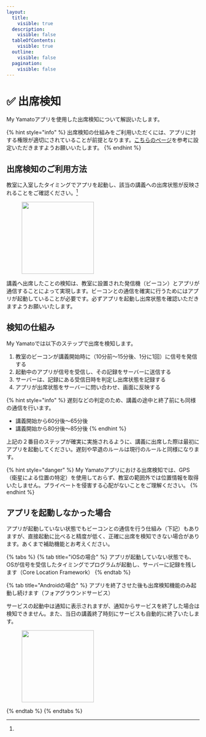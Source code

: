 ```yaml
---
layout:
  title:
    visible: true
  description:
    visible: false
  tableOfContents:
    visible: true
  outline:
    visible: false
  pagination:
    visible: false
---
```


# ✅ 出席検知

My Yamatoアプリを使用した出席検知について解説いたします。

{% hint style="info" %}
出席検知の仕組みをご利用いただくには、アプリに対する権限が適切にされていることが前提となります。[こちらのページ](../setup/permissions.md)を参考に設定いただきますようお願いいたします。
{% endhint %}

## 出席検知のご利用方法

教室に入室したタイミングでアプリを起動し、該当の講義への出席状態が反映されることをご確認ください。[^1]

<figure><img src="https://images.unsplash.com/photo-1702311178078-1edf877d3afe?crop=entropy&#x26;cs=srgb&#x26;fm=jpg&#x26;ixid=M3wxOTcwMjR8MHwxfHJhbmRvbXx8fHx8fHx8fDE3MDc4OTMxODd8&#x26;ixlib=rb-4.0.3&#x26;q=85" alt="" width="188"><figcaption></figcaption></figure>

講義へ出席したことの検知は、教室に設置された発信機（ビーコン）とアプリが通信することによって実現します。ビーコンとの通信を確実に行うためにはアプリが起動していることが必要です。必ずアプリを起動し出席状態を確認いただきますようお願いいたします。

## 検知の仕組み

My Yamatoでは以下のステップで出席を検知します。

1. 教室のビーコンが講義開始時に（10分前〜15分後、1分に1回）に信号を発信する
2. 起動中のアプリが信号を受信し、その記録をサーバーに送信する
3. サーバーは、記録にある受信日時を判定し出席状態を記録する
4. アプリが出席状態をサーバーに問い合わせ、画面に反映する

{% hint style="info" %}
遅刻などの判定のため、講義の途中と終了前にも同様の通信を行います。

* 講義開始から60分後〜65分後
* 講義開始から80分後〜85分後
{% endhint %}

上記の２番目のステップが確実に実施されるように、講義に出席した際は最初にアプリを起動してください。遅刻や早退のルールは現行のルールと同様になります。

{% hint style="danger" %}
My Yamatoアプリにおける出席検知では、GPS（衛星による位置の特定）を使用しておらず、教室の範囲外では位置情報を取得いたしません。プライベートを侵害する心配がないことをご理解ください。
{% endhint %}

## アプリを起動しなかった場合

アプリが起動していない状態でもビーコンとの通信を行う仕組み（下記）もありますが、直接起動に比べると精度が低く、正確に出席を検知できない場合があります。あくまで補助機能とお考えください。

{% tabs %}
{% tab title="iOSの場合" %}
アプリが起動していない状態でも、OSが信号を受信したタイミングでプログラムが起動し、サーバーに記録を残します（Core Location Framework）
{% endtab %}

{% tab title="Androidの場合" %}
アプリを終了させた後も出席検知機能のみ起動し続けます（フォアグラウンドサービス）

サービスの起動中は通知に表示されますが、通知からサービスを終了した場合は検知できません。また、当日の講義終了時刻にサービスも自動的に終了いたします。

<figure><img src="https://images.unsplash.com/photo-1702311178078-1edf877d3afe?crop=entropy&#x26;cs=srgb&#x26;fm=jpg&#x26;ixid=M3wxOTcwMjR8MHwxfHJhbmRvbXx8fHx8fHx8fDE3MDc4OTMxODd8&#x26;ixlib=rb-4.0.3&#x26;q=85" alt="" width="188"><figcaption></figcaption></figure>
{% endtab %}
{% endtabs %}

[^1]: 

